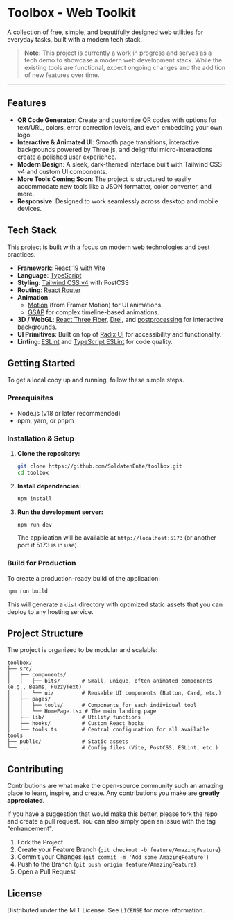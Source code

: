 # Toolbox - Web Toolkit

A collection of free, simple, and beautifully designed web utilities for everyday tasks, built with a modern tech stack.

 <!-- **[Live Demo](https://url.com)**  Currently no demo available -->

> **Note:** This project is currently a work in progress and serves as a tech demo to showcase a modern web development stack. While the existing tools are functional, expect ongoing changes and the addition of new features over time.

---

## Features

- **QR Code Generator**: Create and customize QR codes with options for text/URL, colors, error correction levels, and even embedding your own logo.
- **Interactive & Animated UI**: Smooth page transitions, interactive backgrounds powered by Three.js, and delightful micro-interactions create a polished user experience.
- **Modern Design**: A sleek, dark-themed interface built with Tailwind CSS v4 and custom UI components.
- **More Tools Coming Soon**: The project is structured to easily accommodate new tools like a JSON formatter, color converter, and more.
- **Responsive**: Designed to work seamlessly across desktop and mobile devices.

## Tech Stack

This project is built with a focus on modern web technologies and best practices.

- **Framework**: [React 19](https://react.dev/) with [Vite](https://vitejs.dev/)
- **Language**: [TypeScript](https://www.typescriptlang.org/)
- **Styling**: [Tailwind CSS v4](https://tailwindcss.com/) with PostCSS
- **Routing**: [React Router](https://reactrouter.com/)
- **Animation**:
  - [Motion](https://motion.dev/) (from Framer Motion) for UI animations.
  - [GSAP](https://gsap.com/) for complex timeline-based animations.
- **3D / WebGL**: [React Three Fiber](https://docs.pmnd.rs/react-three-fiber), [Drei](https://github.com/pmndrs/drei), and [postprocessing](https://github.com/pmndrs/postprocessing) for interactive backgrounds.
- **UI Primitives**: Built on top of [Radix UI](https://www.radix-ui.com/) for accessibility and functionality.
- **Linting**: [ESLint](https://eslint.org/) and [TypeScript ESLint](https://typescript-eslint.io/) for code quality.

## Getting Started

To get a local copy up and running, follow these simple steps.

### Prerequisites

- Node.js (v18 or later recommended)
- npm, yarn, or pnpm

### Installation & Setup

1.  **Clone the repository:**

    ```sh
    git clone https://github.com/SoldatenEnte/toolbox.git
    cd toolbox
    ```

2.  **Install dependencies:**

    ```sh
    npm install
    ```

3.  **Run the development server:**
    ```sh
    npm run dev
    ```
    The application will be available at `http://localhost:5173` (or another port if 5173 is in use).

### Build for Production

To create a production-ready build of the application:

```sh
npm run build
```

This will generate a `dist` directory with optimized static assets that you can deploy to any hosting service.

## Project Structure

The project is organized to be modular and scalable:

```
toolbox/
├── src/
│   ├── components/
│   │   ├── bits/       # Small, unique, often animated components (e.g., Beams, FuzzyText)
│   │   └── ui/         # Reusable UI components (Button, Card, etc.)
│   ├── pages/
│   │   ├── tools/      # Components for each individual tool
│   │   └── HomePage.tsx # The main landing page
│   ├── lib/            # Utility functions
│   ├── hooks/          # Custom React hooks
│   └── tools.ts        # Central configuration for all available tools
├── public/             # Static assets
└── ...                 # Config files (Vite, PostCSS, ESLint, etc.)
```

## Contributing

Contributions are what make the open-source community such an amazing place to learn, inspire, and create. Any contributions you make are **greatly appreciated**.

If you have a suggestion that would make this better, please fork the repo and create a pull request. You can also simply open an issue with the tag "enhancement".

1.  Fork the Project
2.  Create your Feature Branch (`git checkout -b feature/AmazingFeature`)
3.  Commit your Changes (`git commit -m 'Add some AmazingFeature'`)
4.  Push to the Branch (`git push origin feature/AmazingFeature`)
5.  Open a Pull Request

## License

Distributed under the MIT License. See `LICENSE` for more information.
